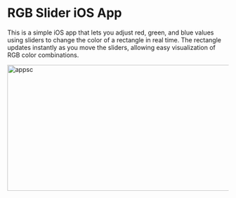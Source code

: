# RGB Slider iOS App

This is a simple iOS app that lets you adjust red, green, and blue values using sliders to change the color of a rectangle in real time. The rectangle updates instantly as you move the sliders, allowing easy visualization of RGB color combinations.

<img width="512" height="286" alt="appsc" src="https://github.com/user-attachments/assets/c0dffcb6-0b0b-4b74-b34f-038e4fe2c771" />
